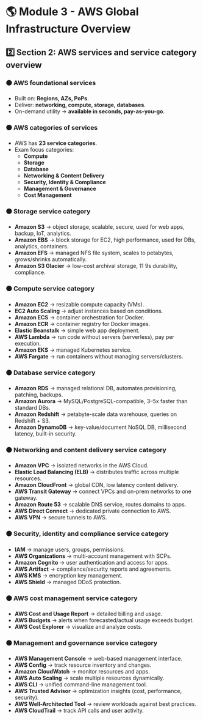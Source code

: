 # 🌎 Module 3 - AWS Global Infrastructure Overview

## 2️⃣ Section 2: AWS services and service category overview

### 🟠 AWS foundational services

- Built on: **Regions, AZs, PoPs**.
- Deliver: **networking, compute, storage, databases**.
- On-demand utility → **available in seconds, pay-as-you-go**.

### 🟠 AWS categories of services

- AWS has **23 service categories**.
- Exam focus categories:
    - **Compute**
    - **Storage**
    - **Database**
    - **Networking & Content Delivery**
    - **Security, Identity & Compliance**
    - **Management & Governance**
    - **Cost Management**

### 🟠 Storage service category

- **Amazon S3** → object storage, scalable, secure, used for web apps, backup, IoT, analytics.
- **Amazon EBS** → block storage for EC2, high performance, used for DBs, analytics, containers.
- **Amazon EFS** → managed NFS file system, scales to petabytes, grows/shrinks automatically.
- **Amazon S3 Glacier** → low-cost archival storage, 11 9s durability, compliance.

### 🟠 Compute service category

- **Amazon EC2** → resizable compute capacity (VMs).
- **EC2 Auto Scaling** → adjust instances based on conditions.
- **Amazon ECS** → container orchestration for Docker.
- **Amazon ECR** → container registry for Docker images.
- **Elastic Beanstalk** → simple web app deployment.
- **AWS Lambda** → run code without servers (serverless), pay per execution.
- **Amazon EKS** → managed Kubernetes service.
- **AWS Fargate** → run containers without managing servers/clusters.

### 🟠 Database service category

- **Amazon RDS** → managed relational DB, automates provisioning, patching, backups.
- **Amazon Aurora** → MySQL/PostgreSQL-compatible, 3–5x faster than standard DBs.
- **Amazon Redshift** → petabyte-scale data warehouse, queries on Redshift + S3.
- **Amazon DynamoDB** → key-value/document NoSQL DB, millisecond latency, built-in security.

### 🟠 Networking and content delivery service category

- **Amazon VPC** → isolated networks in the AWS Cloud.
- **Elastic Load Balancing (ELB)** → distributes traffic across multiple resources.
- **Amazon CloudFront** → global CDN, low latency content delivery.
- **AWS Transit Gateway** → connect VPCs and on-prem networks to one gateway.
- **Amazon Route 53** → scalable DNS service, routes domains to apps.
- **AWS Direct Connect** → dedicated private connection to AWS.
- **AWS VPN** → secure tunnels to AWS.

### 🟠 Security, identity and compliance service category

- **IAM** → manage users, groups, permissions.
- **AWS Organizations** → multi-account management with SCPs.
- **Amazon Cognito** → user authentication and access for apps.
- **AWS Artifact** → compliance/security reports and agreements.
- **AWS KMS** → encryption key management.
- **AWS Shield** → managed DDoS protection.

### 🟠 AWS cost management service category

- **AWS Cost and Usage Report** → detailed billing and usage.
- **AWS Budgets** → alerts when forecasted/actual usage exceeds budget.
- **AWS Cost Explorer** → visualize and analyze costs.

### 🟠 Management and governance service category

- **AWS Management Console** → web-based management interface.
- **AWS Config** → track resource inventory and changes.
- **Amazon CloudWatch** → monitor resources and apps.
- **AWS Auto Scaling** → scale multiple resources dynamically.
- **AWS CLI** → unified command-line management tool.
- **AWS Trusted Advisor** → optimization insights (cost, performance, security).
- **AWS Well-Architected Tool** → review workloads against best practices.
- **AWS CloudTrail** → track API calls and user activity.
